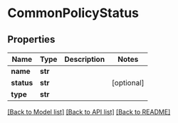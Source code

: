 # CommonPolicyStatus

## Properties
Name | Type | Description | Notes
------------ | ------------- | ------------- | -------------
**name** | **str** |  | 
**status** | **str** |  | [optional] 
**type** | **str** |  | 

[[Back to Model list]](../vela-client/README.md#documentation-for-models) [[Back to API list]](../vela-client/README.md#documentation-for-api-endpoints) [[Back to README]](../vela-client/README.md)

